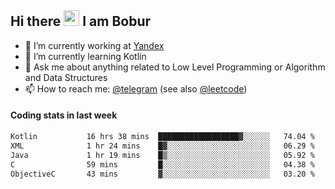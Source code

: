 ## Hi there <img src="https://media.giphy.com/media/hvRJCLFzcasrR4ia7z/giphy.gif" width="25px" height="25px"> I am Bobur

- :briefcase: I’m currently working at [Yandex](https://yandex.ru/)
- :seedling: I’m currently learning Kotlin
- :speech_balloon: Ask me about anything related to Low Level Programming or Algorithm and Data Structures
- :mailbox: How to reach me: [@telegram](https://t.me/octoant) (see also [@leetcode](https://leetcode.com/octoant/))    

#### Coding stats in last week

<!--START_SECTION:waka-->

```txt
Kotlin           16 hrs 38 mins  ██████████████████▓░░░░░░   74.04 %
XML              1 hr 24 mins    █▓░░░░░░░░░░░░░░░░░░░░░░░   06.29 %
Java             1 hr 19 mins    █▒░░░░░░░░░░░░░░░░░░░░░░░   05.92 %
C                59 mins         █░░░░░░░░░░░░░░░░░░░░░░░░   04.38 %
ObjectiveC       43 mins         ▓░░░░░░░░░░░░░░░░░░░░░░░░   03.20 %
```

<!--END_SECTION:waka-->
